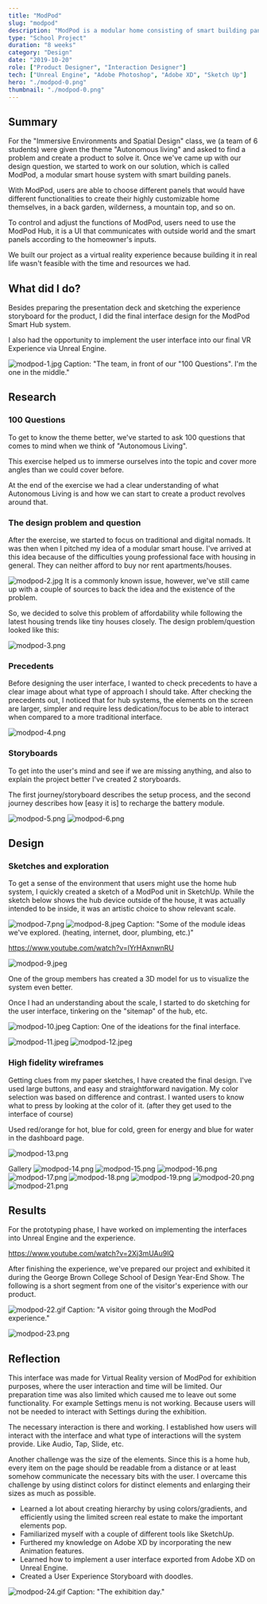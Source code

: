 ```yaml
---
title: "ModPod"
slug: "modpod"
description: "ModPod is a modular home consisting of smart building panels. Designed for young professionals."
type: "School Project"
duration: "8 weeks"
category: "Design"
date: "2019-10-20"
role: ["Product Designer", "Interaction Designer"]
tech: ["Unreal Engine", "Adobe Photoshop", "Adobe XD", "Sketch Up"]
hero: "./modpod-0.png"
thumbnail: "./modpod-0.png"
---
```


## Summary

For the "Immersive Environments and Spatial Design" class, we (a team of 6 students) were given the theme "Autonomous living" and asked to find a problem and create a product to solve it. Once we've came up with our design question, we started to work on our solution, which is called ModPod, a modular smart house system with smart building panels.

With ModPod, users are able to choose different panels that would have different functionalities to create their highly customizable home themselves, in a back garden, wilderness, a mountain top, and so on.

To control and adjust the functions of ModPod, users need to use the ModPod Hub, it is a UI that communicates with outside world and the smart panels according to the homeowner's inputs.

We built our project as a virtual reality experience because building it in real life wasn't feasible with the time and resources we had.

## What did I do?

Besides preparing the presentation deck and sketching the experience storyboard for the product, I did the final interface design for the ModPod Smart Hub system.

I also had the opportunity to implement the user interface into our final VR Experience via Unreal Engine.

![modpod-1.jpg](modpod-1.jpg)
Caption: "The team, in front of our "100 Questions". I'm the one in the middle."

## Research

### 100 Questions

To get to know the theme better, we've started to ask 100 questions that comes to mind when we think of "Autonomous Living".

This exercise helped us to immerse ourselves into the topic and cover more angles than we could cover before.

At the end of the exercise we had a clear understanding of what Autonomous Living is and how we can start to create a product revolves around that.

### The design problem and question

After the exercise, we started to focus on traditional and digital nomads. It was then when I pitched my idea of a modular smart house. I've arrived at this idea because of the difficulties young professional face with housing in general. They can neither afford to buy nor rent apartments/houses.

![modpod-2.jpg](modpod-2.jpg)
It is a commonly known issue, however, we've still came up with a couple of sources to back the idea and the existence of the problem.

So, we decided to solve this problem of affordability while following the latest housing trends like tiny houses closely. The design problem/question looked like this:

![modpod-3.png](modpod-3.png)

### Precedents

Before designing the user interface, I wanted to check precedents to have a clear image about what type of approach I should take. After checking the precedents out, I noticed that for hub systems, the elements on the screen are larger, simpler and require less dedication/focus to be able to interact when compared to a more traditional interface.

![modpod-4.png](modpod-4.png)

### Storyboards

To get into the user's mind and see if we are missing anything, and also to explain the project better I've created 2 storyboards.

The first journey/storyboard describes the setup process, and the second journey describes how [easy it is] to recharge the battery module.

![modpod-5.png](modpod-5.png)
![modpod-6.png](modpod-6.png)

## Design

### Sketches and exploration

To get a sense of the environment that users might use the home hub system, I quickly created a sketch of a ModPod unit in SketchUp. While the sketch below shows the hub device outside of the house, it was actually intended to be inside, it was an artistic choice to show relevant scale.

![modpod-7.png](modpod-7.png)
![modpod-8.jpeg](modpod-8.jpeg)
Caption: "Some of the module ideas we've explored. (heating, internet, door, plumbing, etc.)"

https://www.youtube.com/watch?v=lYrHAxnwnRU

![modpod-9.jpeg](modpod-9.jpeg)

One of the group members has created a 3D model for us to visualize the system even better.

Once I had an understanding about the scale, I started to do sketching for the user interface, tinkering on the "sitemap" of the hub, etc.

![modpod-10.jpeg](modpod-10.jpeg)
Caption: One of the ideations for the final interface.

![modpod-11.jpeg](modpod-11.jpeg)
![modpod-12.jpeg](modpod-12.jpeg)

### High fidelity wireframes

Getting clues from my paper sketches, I have created the final design. I've used large buttons, and easy and straightforward navigation. My color selection was based on difference and contrast. I wanted users to know what to press by looking at the color of it. (after they get used to the interface of course)

Used red/orange for hot, blue for cold, green for energy and blue for water in the dashboard page.

![modpod-13.png](modpod-13.png)

Gallery
![modpod-14.png](modpod-14.png)
![modpod-15.png](modpod-15.png)
![modpod-16.png](modpod-16.png)
![modpod-17.png](modpod-17.png)
![modpod-18.png](modpod-18.png)
![modpod-19.png](modpod-19.png)
![modpod-20.png](modpod-20.png)
![modpod-21.png](modpod-21.png)

## Results

For the prototyping phase, I have worked on implementing the interfaces into Unreal Engine and the experience.

https://www.youtube.com/watch?v=2Xj3mUAu9lQ

After finishing the experience, we've prepared our project and exhibited it during the George Brown College School of Design Year-End Show. The following is a short segment from one of the visitor's experience with our product.

![modpod-22.gif](modpod-22.gif)
Caption: "A visitor going through the ModPod experience."

![modpod-23.png](modpod-23.png)

## Reflection

This interface was made for Virtual Reality version of ModPod for exhibition purposes, where the user interaction and time will be limited. Our preparation time was also limited which caused me to leave out some functionality. For example Settings menu is not working. Because users will not be needed to interact with Settings during the exhibition.

The necessary interaction is there and working. I established how users will interact with the interface and what type of interactions will the system provide. Like Audio, Tap, Slide, etc.

Another challenge was the size of the elements. Since this is a home hub, every item on the page should be readable from a distance or at least somehow communicate the necessary bits with the user. I overcame this challenge by using distinct colors for distinct elements and enlarging their sizes as much as possible.

- Learned a lot about creating hierarchy by using colors/gradients, and efficiently using the limited screen real estate to make the important elements pop.
- Familiarized myself with a couple of different tools like SketchUp.
- Furthered my knowledge on Adobe XD by incorporating the new Animation features.
- Learned how to implement a user interface exported from Adobe XD on Unreal Engine.
- Created a User Experience Storyboard with doodles.

![modpod-24.gif](modpod-24.gif)
Caption: "The exhibition day."
